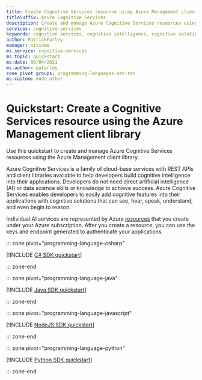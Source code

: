 ```yaml
---
title: Create Cognitive Services resource using Azure Management client library
titleSuffix: Azure Cognitive Services
description: Create and manage Azure Cognitive Services resources using the Azure Management client library.
services: cognitive-services
keywords: cognitive services, cognitive intelligence, cognitive solutions, ai services
author: PatrickFarley
manager: nitinme
ms.service: cognitive-services
ms.topic: quickstart
ms.date: 06/04/2021
ms.author: pafarley
zone_pivot_groups: programming-languages-set-ten
ms.custom: mode-other
---
```


# Quickstart: Create a Cognitive Services resource using the Azure Management client library

Use this quickstart to create and manage Azure Cognitive Services resources using the Azure Management client library.

Azure Cognitive Services is a family of cloud-base services with REST APIs and client libraries available to help developers build cognitive intelligence into their applications. Developers do not need direct artificial intelligence (AI) or data science skills or knowledge to achieve success. Azure Cognitive Services enables developers to easily add cognitive features into their applications with cognitive solutions that can see, hear, speak, understand, and even begin to reason.

Individual AI services are represented by Azure [resources](../azure-resource-manager/management/manage-resources-portal.md) that you create under your Azure subscription. After you create a resource, you can use the keys and endpoint generated to authenticate your applications.

::: zone pivot="programming-language-csharp"

[!INCLUDE [C# SDK quickstart](includes/quickstarts/management-csharp.md)]

::: zone-end

::: zone pivot="programming-language-java"

[!INCLUDE [Java SDK quickstart](includes/quickstarts/management-java.md)]

::: zone-end

::: zone pivot="programming-language-javascript"

[!INCLUDE [NodeJS SDK quickstart](includes/quickstarts/management-node.md)]

::: zone-end

::: zone pivot="programming-language-python"

[!INCLUDE [Python SDK quickstart](includes/quickstarts/management-python.md)]

::: zone-end
